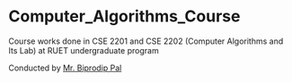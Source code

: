 # Computer_Algorithms_Course
Course works done in CSE 2201 and CSE 2202 (Computer Algorithms and Its Lab) at RUET undergraduate program

Conducted by <a href = "https://www.linkedin.com/in/biprodip-pal-99621a44/?originalSubdomain=bd"> Mr. Biprodip Pal </a>

